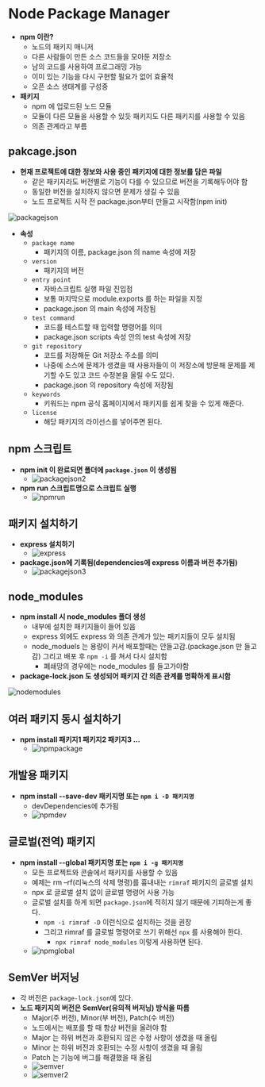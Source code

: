 # Node Package Manager

- __npm 이란?__
  - 노드의 패키지 매니저
  - 다른 사람들이 만든 소스 코드들을 모아둔 저장소
  - 남의 코드를 사용하여 프로그래밍 가능
  - 이미 있는 기능을 다시 구현할 필요가 없어 효율적
  - 오픈 소스 생태계를 구성중 
- __패키지__
  - npm 에 업로드된 노드 모듈
  - 모듈이 다른 모듈을 사용할 수 있듯 패키지도 다른 패키지를 사용할 수 있음
  - 의존 관계라고 부름

## pakcage.json

- __현재 프로젝트에 대한 정보와 사용 중인 패키지에 대한 정보를 담은 파일__
  - 같은 패키지라도 버전별로 기능이 다를 수 있으므로 버전을 기록해두어야 함
  - 동일한 버전을 설치하지 않으면 문제가 생길 수 있음
  - 노드 프로젝트 시작 전 package.json부터 만들고 시작함(npm init)

![packagejson](https://user-images.githubusercontent.com/47518272/156720786-85f4cd26-2f97-41bd-8e95-b4b4450ed47d.png)

- __속성__
  - `package name`
    - 패키지의 이름, package.json 의 name 속성에 저장
  - `version`
    - 패키지의 버전
  - `entry point`
    - 자바스크립트 실행 파일 진입점
    - 보통 마지막으로 module.exports 를 하는 파일을 지정
    - package.json 의 main 속성에 저장됨
  - `test command`
    - 코드를 테스트할 때 입력할 명령어를 의미
    - package.json scripts 속성 안의 test 속성에 저장
  - `git repository`
    - 코드를 저장해둔 Git 저장소 주소를 의미
    - 나중에 소스에 문제가 생겼을 때 사용자들이 이 저장소에 방문해 문제를 제기할 수도 있고 코드 수정본을 올릴 수도 있다.
    - package.json 의 repository 속성에 저장됨
  - `keywords`
    - 키워드는 npm 공식 홈페이지에서 패키지를 쉽게 찾을 수 있게 해준다.
  - `license`
    - 해당 패키지의 라이선스를 넣어주면 된다.

## npm 스크립트

- __npm init 이 완료되면 폴더에 `package.json` 이 생성됨__
  - ![packagejson2](https://user-images.githubusercontent.com/47518272/156721407-a5226d26-1fd1-4e62-a5f4-80c6703fac88.png)
- __npm run 스크립트명으로 스크립트 실행__
  - ![npmrun](https://user-images.githubusercontent.com/47518272/156721597-f05ca99c-5943-4851-90be-53ff6ca49ca6.png)

## 패키지 설치하기

- __express 설치하기__
  - ![express](https://user-images.githubusercontent.com/47518272/156721705-1df3c150-eb15-4f06-bfef-4b61819e7fbe.png)
- __package.json에 기록됨(dependencies에 express 이름과 버전 추가됨)__
  - ![packagejson3](https://user-images.githubusercontent.com/47518272/156722422-bc0d00d7-3994-42f1-a0bc-6dcb6b6924fd.png)

## node_modules

- __npm install 시 node_modules 폴더 생성__
  - 내부에 설치한 패키지들이 들어 있음
  - express 외에도 express 와 의존 관계가 있는 패키지들이 모두 설치됨
  - node_moduels 는 용량이 커서 배포할때는 안들고감.(package.json 만 들고감) 그리고 배포 후 `npm -i` 를 쳐서 다시 설치함
    - 폐쇄망의 경우에는 node_modules 를 들고가야함
- __package-lock.json 도 생성되어 패키지 간 의존 관계를 명확하게 표시함__

![nodemodules](https://user-images.githubusercontent.com/47518272/156722590-bc388f12-2d3e-47a4-9b03-d3ba2bb12837.png)

## 여러 패키지 동시 설치하기

- __npm install 패키지1 패키지2 패키지3 …__
  - ![npmpackage](https://user-images.githubusercontent.com/47518272/156722745-f3b608bd-ddee-484e-8c66-3729ab5dc455.png)

## 개발용 패키지

- __npm install --save-dev 패키지명 또는 `npm i -D 패키지명`__
  - devDependencies에 추가됨
  - ![npmdev](https://user-images.githubusercontent.com/47518272/156722878-bc785918-9406-4973-8718-d010324fb8c1.png)

## 글로벌(전역) 패키지

- __npm install --global 패키지명 또는 `npm i -g 패키지명`__
  - 모든 프로젝트와 콘솔에서 패키지를 사용할 수 있음
  - 예제는 rm –rf(리눅스의 삭제 명령)를 흉내내는 `rimraf` 패키지의 글로벌 설치
  - npx 로 글로벌 설치 없이 글로벌 명령어 사용 가능
  - 글로벌 설치를 하게 되면 `package.json`에 적히지 않기 때문에 기피하는게 좋다.
    - `npm -i rimraf -D` 이런식으로 설치하는 것을 권장
    - 그리고 rimraf 를 글로벌 명령어로 쓰기 위해선 `npx` 를 사용해야 한다.
      - `npx rimraf node_modules` 이렇게 사용하면 된다.
  - ![npmglobal](https://user-images.githubusercontent.com/47518272/156723006-18b32d63-31cc-46e4-9c87-6065bb474fa5.png)

## SemVer 버저닝

- 각 버전은 `package-lock.json`에 있다.
- __노드 패키지의 버전은 SemVer(유의적 버저닝) 방식을 따름__
  - Major(주 버전), Minor(부 버전), Patch(수 버전)
  - 노드에서는 배포를 할 때 항상 버전을 올려야 함
  - Major 는 하위 버전과 호환되지 않은 수정 사항이 생겼을 때 올림
  - Minor 는 하위 버전과 호환되는 수정 사항이 생겼을 때 올림
  - Patch 는 기능에 버그를 해결했을 때 올림
  - ![semver](https://user-images.githubusercontent.com/47518272/156726895-7a62dea7-705c-49fe-be31-3301cab35ee0.png)
  - ![semver2](https://user-images.githubusercontent.com/47518272/156727610-9e6ac952-832c-4cbe-8d23-59794d3d5a7a.png)


